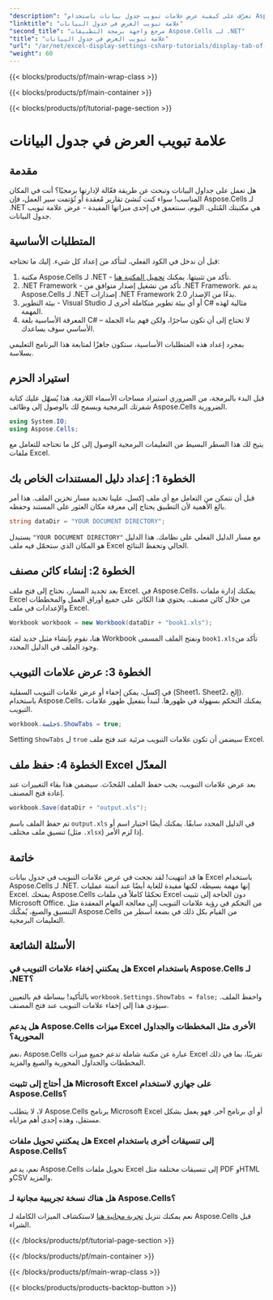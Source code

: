 ```yaml
---
"description": "تعرّف على كيفية عرض علامات تبويب جدول بيانات باستخدام Aspose.Cells لـ .NET في هذا الدليل المفصل. أتقن أتمتة Excel بسهولة باستخدام C#."
"linktitle": "علامة تبويب العرض في جدول البيانات"
"second_title": "مرجع واجهة برمجة التطبيقات Aspose.Cells لـ .NET"
"title": "علامة تبويب العرض في جدول البيانات"
"url": "/ar/net/excel-display-settings-csharp-tutorials/display-tab-of-spreadsheet/"
"weight": 60
---
```


{{< blocks/products/pf/main-wrap-class >}}

{{< blocks/products/pf/main-container >}}

{{< blocks/products/pf/tutorial-page-section >}}

# علامة تبويب العرض في جدول البيانات

## مقدمة

هل تعمل على جداول البيانات وتبحث عن طريقة فعّالة لإدارتها برمجيًا؟ أنت في المكان المناسب! سواء كنت تُنشئ تقارير مُعقدة أو تُؤتمت سير العمل، فإن Aspose.Cells لـ .NET هي مكتبتك المُثلى. اليوم، سنتعمق في إحدى ميزاتها المفيدة - عرض علامة تبويب جدول البيانات.

## المتطلبات الأساسية

قبل أن ندخل في الكود الفعلي، لنتأكد من إعداد كل شيء. إليك ما تحتاجه:

1. مكتبة Aspose.Cells لـ .NET - تأكد من تثبيتها. يمكنك [تحميل المكتبة هنا](https://releases.aspose.com/cells/net/).
2. .NET Framework - تأكد من تشغيل إصدار متوافق من .NET Framework. يدعم Aspose.Cells لـ .NET إصدارات .NET Framework بدءًا من الإصدار 2.0.
3. بيئة التطوير - Visual Studio أو أي بيئة تطوير متكاملة أخرى لـ C# مثالية لهذه المهمة.
4. المعرفة الأساسية بلغة C# – لا تحتاج إلى أن تكون ساحرًا، ولكن فهم بناء الجملة الأساسي سوف يساعدك.

بمجرد إعداد هذه المتطلبات الأساسية، ستكون جاهزًا لمتابعة هذا البرنامج التعليمي بسلاسة.

## استيراد الحزم

قبل البدء بالبرمجة، من الضروري استيراد مساحات الأسماء اللازمة. هذا يُسهّل عليك كتابة شفرتك البرمجية ويسمح لك بالوصول إلى وظائف Aspose.Cells الضرورية.

```csharp
using System.IO;
using Aspose.Cells;
```

يتيح لك هذا السطر البسيط من التعليمات البرمجية الوصول إلى كل ما تحتاجه للتعامل مع ملفات Excel.

## الخطوة 1: إعداد دليل المستندات الخاص بك

قبل أن نتمكن من التعامل مع أي ملف إكسل، علينا تحديد مسار تخزين الملف. هذا أمر بالغ الأهمية لأن التطبيق يحتاج إلى معرفة مكان العثور على المستند وحفظه.

```csharp
string dataDir = "YOUR DOCUMENT DIRECTORY";
```

يستبدل `"YOUR DOCUMENT DIRECTORY"` مع مسار الدليل الفعلي على نظامك. هذا الدليل هو المكان الذي ستحمّل فيه ملف Excel الحالي وتحفظ النتائج.

## الخطوة 2: إنشاء كائن مصنف

بعد تحديد المسار، نحتاج إلى فتح ملف Excel. في Aspose.Cells، يمكنك إدارة ملفات Excel من خلال كائن مصنف. يحتوي هذا الكائن على جميع أوراق العمل والمخططات والإعدادات في ملف Excel.

```csharp
Workbook workbook = new Workbook(dataDir + "book1.xls");
```

هنا، نقوم بإنشاء مثيل جديد لفئة Workbook ونفتح الملف المسمى `book1.xls`تأكد من وجود الملف في الدليل المحدد.

## الخطوة 3: عرض علامات التبويب

في إكسل، يمكن إخفاء أو عرض علامات التبويب السفلية (Sheet1، Sheet2، إلخ). باستخدام Aspose.Cells، يمكنك التحكم بسهولة في ظهورها. لنبدأ بتفعيل ظهور علامات التبويب.

```csharp
workbook.جلسةs.ShowTabs = true;
```

Setting `ShowTabs` ل `true` سيضمن أن تكون علامات التبويب مرئية عند فتح ملف Excel.

## الخطوة 4: حفظ ملف Excel المعدّل

بعد عرض علامات التبويب، يجب حفظ الملف المُحدّث. سيضمن هذا بقاء التغييرات عند إعادة فتح المصنف.

```csharp
workbook.Save(dataDir + "output.xls");
```

تم حفظ الملف باسم `output.xls` في الدليل المحدد سابقًا. يمكنك أيضًا اختيار اسم أو تنسيق ملف مختلف (مثل `.xlsx`) إذا لزم الأمر.

## خاتمة

ها قد انتهيت! لقد نجحت في عرض علامات التبويب في جدول بيانات Excel باستخدام Aspose.Cells لـ .NET. إنها مهمة بسيطة، لكنها مفيدة للغاية أيضًا عند أتمتة عمليات Excel. يمنحك Aspose.Cells تحكمًا كاملاً في ملفات Excel دون الحاجة إلى تثبيت Microsoft Office. من التحكم في رؤية علامات التبويب إلى معالجة المهام المعقدة مثل التنسيق والصيغ، يُمكّنك Aspose.Cells من القيام بكل ذلك في بضعة أسطر من التعليمات البرمجية.

## الأسئلة الشائعة

### هل يمكنني إخفاء علامات التبويب في Excel باستخدام Aspose.Cells لـ .NET؟
بالتأكيد! ببساطة قم بالتعيين `workbook.Settings.ShowTabs = false;` واحفظ الملف. سيؤدي هذا إلى إخفاء علامات التبويب عند فتح المصنف.

### هل يدعم Aspose.Cells ميزات Excel الأخرى مثل المخططات والجداول المحورية؟
نعم، Aspose.Cells عبارة عن مكتبة شاملة تدعم جميع ميزات Excel تقريبًا، بما في ذلك المخططات والجداول المحورية والصيغ والمزيد.

### هل أحتاج إلى تثبيت Microsoft Excel على جهازي لاستخدام Aspose.Cells؟
لا، لا يتطلب Aspose.Cells برنامج Microsoft Excel أو أي برنامج آخر. فهو يعمل بشكل مستقل، وهذه إحدى أهم مزاياه.

### هل يمكنني تحويل ملفات Excel إلى تنسيقات أخرى باستخدام Aspose.Cells؟
نعم، يدعم Aspose.Cells تحويل ملفات Excel إلى تنسيقات مختلفة مثل PDF وHTML وCSV والمزيد.

### هل هناك نسخة تجريبية مجانية لـ Aspose.Cells؟
نعم يمكنك تنزيل [تجربة مجانية هنا](https://releases.aspose.com/) لاستكشاف الميزات الكاملة لـ Aspose.Cells قبل الشراء.

{{< /blocks/products/pf/tutorial-page-section >}}

{{< /blocks/products/pf/main-container >}}

{{< /blocks/products/pf/main-wrap-class >}}

{{< blocks/products/products-backtop-button >}}